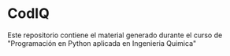 # CodIQ
Este repositorio contiene el material generado durante el curso de "Programación en Python aplicada en Ingenieria Quimica" 
